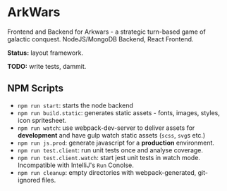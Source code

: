 # ArkWars

Frontend and Backend for Arkwars - a strategic turn-based game of galactic conquest. NodeJS/MongoDB Backend, React Frontend.

**Status:** layout framework.

**TODO:** write tests, dammit.

## NPM Scripts

* `npm run start`: starts the node backend
* `npm run build.static`: generates static assets - fonts, images, styles, icon spritesheet.
* `npm run watch`: use webpack-dev-server to deliver assets for **development** and have gulp watch static assets (`scss`, `svg`s etc.)
* `npm run js.prod`: generate javascript for a **production** environment.
* `npm run test.client`: run unit tests once and analyse coverage.
* `npm run test.client.watch`: start jest unit tests in watch mode. Incompatible with IntelliJ's `Run` Conolse.
* `npm run cleanup`: empty directories with webpack-generated, git-ignored files.
